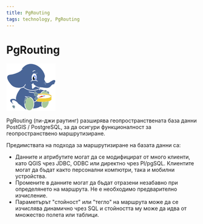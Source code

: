 ```yaml
---
title: PgRouting
tags: technology, PgRouting
---
```


# PgRouting

![PgRouting лого](./img/pgrouting_logo.png)

PgRouting (пи-джи раутинг) разширява геопространствената база данни PostGIS / PostgreSQL, за да осигури функционалност за геопространствено маршрутизиране.

Предимствата на подхода за маршрутизиране на базата данни са:

- Данните и атрибутите могат да се модифицират от много клиенти, като QGIS чрез JDBC, ODBC или директно чрез Pl/pgSQL. Клиентите могат да бъдат както персонални компютри, така и мобилни устройства.
- Промените в данните могат да бъдат отразени незабавно при определянето на маршрута. Не е необходимо предварително изчисление.
- Параметърът "стойност" или "тегло" на маршрута може да се изчислява динамично чрез SQL и стойността му може да идва от множество полета или таблици.
